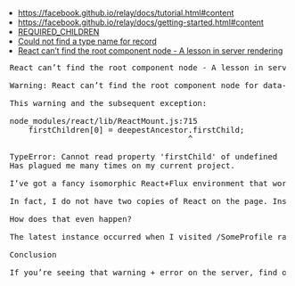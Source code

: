  - https://facebook.github.io/relay/docs/tutorial.html#content
 - https://facebook.github.io/relay/docs/getting-started.html#content
 - [REQUIRED_CHILDREN](https://github.com/facebook/relay/issues/236)
 - [Could not find a type name for record](https://github.com/facebook/relay/issues/474)
 - [React can’t find the root component node - A lesson in server rendering](http://blog.j0.hn)
 
 <pre>
 React can’t find the root component node - A lesson in server rendering
 
 Warning: React can’t find the root component node for data-reactid value .261a1mvta80.0.0.0.0. If you’re seeing this message, it probably means that you’ve loaded two copies of React on the page. At this time, only a single copy of React can be loaded at a time.
 
 This warning and the subsequent exception:
 
 node_modules/react/lib/ReactMount.js:715
     firstChildren[0] = deepestAncestor.firstChild;
                                       ^
 
 TypeError: Cannot read property 'firstChild' of undefined
 Has plagued me many times on my current project.
 
 I’ve got a fancy isomorphic React+Flux environment that works beautifully when it works. Every now and then, I get stumped with the above warning and error when trying to render on the server.
 
 In fact, I do not have two copies of React on the page. Instead, this error occurs when I accidentally render my components multiple times on a single request.
 
 How does that even happen?
 
 The latest instance occurred when I visited /SomeProfile rather than /someprofile. This is because when we rendered the page, we did our initial Data Requirements fetch (which called to the api). Once the component was ready, React calls componentWillReceiveProps( props ). That lifecycle hook checks props.params.vendor_id vs this.state.vendor.username and noticed they were not equal. This caused another fetch call and another rendering for the same request.
 
 Conclusion
 
 If you’re seeing that warning + error on the server, find out if you’re rendering more than once per request. If so, it may be from your lifecycle methods.
 

 </pre>